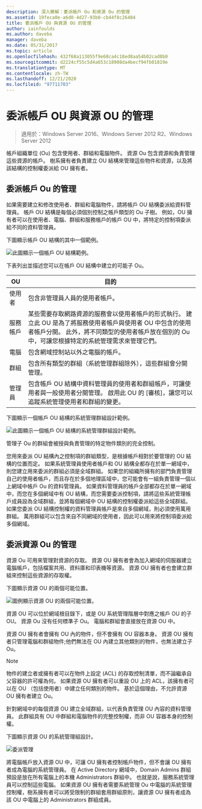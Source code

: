 ```yaml
---
description: 深入瞭解：委派帳戶 Ou 和資源 Ou 的管理
ms.assetid: 19feca0e-a6d0-4d27-93b0-cb44f8c26484
title: 委派帳戶 OU 與資源 OU 的管理
author: iainfoulds
ms.author: daveba
manager: daveba
ms.date: 05/31/2017
ms.topic: article
ms.openlocfilehash: 432f68a113055f9e68ca4c18ed8aa54b02cad8b0
ms.sourcegitcommit: d2224cf55c5d4a653c18908da4becf94fb01819e
ms.translationtype: MT
ms.contentlocale: zh-TW
ms.lasthandoff: 12/21/2020
ms.locfileid: "97711703"
---
```

# <a name="delegating-administration-of-account-ous-and-resource-ous"></a>委派帳戶 OU 與資源 OU 的管理

>適用於：Windows Server 2016、Windows Server 2012 R2、Windows Server 2012

帳戶組織單位 (Ou) 包含使用者、群組和電腦物件。 資源 Ou 包含資源和負責管理這些資源的帳戶。 樹系擁有者負責建立 OU 結構來管理這些物件和資源，以及將該結構的控制權委派給 OU 擁有者。

## <a name="delegating-administration-of-account-ous"></a>委派帳戶 Ou 的管理
如果需要建立和修改使用者、群組和電腦物件，請將帳戶 OU 結構委派給資料管理員。 帳戶 OU 結構是每個必須個別控制之帳戶類型的 Ou 子樹。 例如，OU 擁有者可以在使用者、電腦、群組和服務帳戶的帳戶 OU 中，將特定的控制項委派給不同的資料管理員。

下圖顯示帳戶 OU 結構的其中一個範例。

![此圖顯示一個帳戶 OU 結構範例。](media/Delegating-Administration-of-Account-OUs-and-Resource-OUs/66d38fbe-e8eb-42d7-abab-9526243bf6d9.gif)

下表列出並描述您可以在帳戶 OU 結構中建立的可能子 Ou。

|OU|目的|
|------|-----------|
|使用者|包含非管理員人員的使用者帳戶。|
|服務帳戶|某些需要存取網路資源的服務會以使用者帳戶的形式執行。 建立此 OU 是為了將服務使用者帳戶與使用者 OU 中包含的使用者帳戶分開。 此外，將不同類型的使用者帳戶放在個別的 Ou 中，可讓您根據特定的系統管理需求來管理它們。|
|電腦|包含網域控制站以外之電腦的帳戶。|
|群組|包含所有類型的群組（系統管理群組除外），這些群組會分開管理。|
|管理員|包含帳戶 OU 結構中資料管理員的使用者和群組帳戶，可讓使用者與一般使用者分開管理。 啟用此 OU 的 [審核]，讓您可以追蹤系統管理使用者和群組的變更。|

下圖顯示一個帳戶 OU 結構的系統管理群組設計範例。

![此圖顯示一個帳戶 OU 結構的系統管理群組設計範例。](media/Delegating-Administration-of-Account-OUs-and-Resource-OUs/be2cd2d2-6956-429c-a53a-369e6fe40b2b.gif)

管理子 Ou 的群組會被授與負責管理的特定物件類別的完全控制。

您用來委派 OU 結構內之控制項的群組類型，是根據帳戶相對於要管理的 OU 結構的位置而定。 如果系統管理員使用者帳戶和 OU 結構全都存在於單一網域中，則您建立用來委派的群組必須是全域群組。 如果您的組織所擁有的部門負責管理自己的使用者帳戶，而且存在於多個地理區域中，您可能會有一組負責管理一個以上網域中帳戶 Ou 的資料管理員。 如果資料管理員的帳戶全部都存在於單一網域中，而您在多個網域中有 OU 結構，而您需要委派控制項，請將這些系統管理帳戶成員設為全域群組，並將每個網域中 OU 結構的控制權委派給這些全域群組。 如果您委派 OU 結構控制權的資料管理員帳戶是來自多個網域，則必須使用萬用群組。 萬用群組可以包含來自不同網域的使用者，因此可以用來將控制項委派給多個網域。

## <a name="delegating-administration-of-resource-ous"></a>委派資源 Ou 的管理
資源 Ou 可用來管理對資源的存取。 資源 OU 擁有者會為加入網域的伺服器建立電腦帳戶，包括檔案共用、資料庫和印表機等資源。 資源 OU 擁有者也會建立群組來控制這些資源的存取權。

下圖顯示資源 OU 的兩個可能位置。

![圖例顯示資源 OU 的兩個可能位置。](media/Delegating-Administration-of-Account-OUs-and-Resource-OUs/6667a5ce-34d6-48a9-9974-b823ba70e2af.gif)

資源 OU 可以位於網域根目錄下，或是 OU 系統管理階層中對應之帳戶 OU 的子 OU。 資源 Ou 沒有任何標準子 Ou。 電腦和群組會直接放在資源 OU 中。

資源 OU 擁有者會擁有 OU 內的物件，但不會擁有 OU 容器本身。 資源 OU 擁有者只管理電腦和群組物件;他們無法在 OU 內建立其他類別的物件，也無法建立子 Ou。

> [!NOTE]
> 物件的建立者或擁有者可以在物件上設定 (ACL) 的存取控制清單，而不論繼承自父容器的許可權為何。 如果資源 OU 擁有者可以重設 OU 上的 ACL，該擁有者可以在 OU （包括使用者）中建立任何類別的物件。 基於這個理由，不允許資源 OU 擁有者建立 Ou。

針對網域中的每個資源 OU 建立全域群組，以代表負責管理 OU 內容的資料管理員。 此群組具有 OU 中群組和電腦物件的完整控制權，而非 OU 容器本身的控制權。

下圖顯示資源 OU 的系統管理組設計。

![委派管理](media/Delegating-Administration-of-Account-OUs-and-Resource-OUs/8a3f7714-a3bf-43f7-b999-6070543248b0.gif)

將電腦帳戶放入資源 OU 中，可讓 OU 擁有者控制帳戶物件，但不會讓 OU 擁有者成為電腦的系統管理員。 在 Active Directory 網域中，Domain Admins 群組預設是放在所有電腦上的本機 Administrators 群組中。 也就是說，服務系統管理員可以控制這些電腦。 如果資源 OU 擁有者需要系統管理 Ou 中電腦的系統管理控制權，樹系擁有者可以將受限制的群組套用群組原則，讓資源 OU 擁有者成為該 OU 中電腦上的 Administrators 群組成員。



